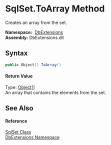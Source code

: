 SqlSet.ToArray Method
=====================
Creates an array from the set.

  **Namespace:**  [DbExtensions][1]  
  **Assembly:** DbExtensions.dll

Syntax
------

```csharp
public Object[] ToArray()
```

#### Return Value
Type: [Object][2][]  
An array that contains the elements from the set.

See Also
--------

#### Reference
[SqlSet Class][3]  
[DbExtensions Namespace][1]  

[1]: ../README.md
[2]: https://docs.microsoft.com/dotnet/api/system.object
[3]: README.md